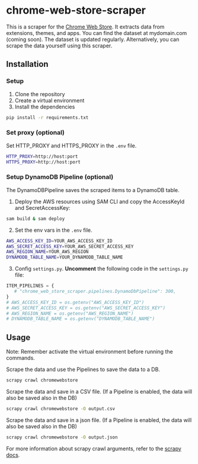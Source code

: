 # chrome-web-store-scraper

This is a scraper for the [Chrome Web Store](https://chromewebstore.google.com/). It extracts data from extensions, themes, and apps.  You can find the dataset at mydomain.com (coming soon). The dataset is updated regularly. Alternatively, you can scrape the data yourself using this scraper.

## Installation

### Setup

1. Clone the repository
2. Create a virtual environment
3. Install the dependencies
```bash
pip install -r requirements.txt
```


### Set proxy (optional)
Set HTTP_PROXY and HTTPS_PROXY in the `.env` file.
```bash
HTTP_PROXY=http://host:port
HTTPS_PROXY=http://host:port
```

### Setup DynamoDB Pipeline (optional)
The DynamoDBPipeline saves the scraped items to a DynamoDB table.

1. Deploy the AWS resources using SAM CLI and copy the AccessKeyId and SecretAccessKey:
```bash
sam build & sam deploy
```
2. Set the env vars in the `.env` file.
```bash
AWS_ACCESS_KEY_ID=YOUR_AWS_ACCESS_KEY_ID
AWS_SECRET_ACCESS_KEY=YOUR_AWS_SECRET_ACCESS_KEY
AWS_REGION_NAME=YOUR_AWS_REGION
DYNAMODB_TABLE_NAME=YOUR_DYNAMODB_TABLE_NAME
```
3. Config `settings.py`. **Uncomment** the following code in the `settings.py` file:
```python
ITEM_PIPELINES = {
   # "chrome_web_store_scraper.pipelines.DynamoDbPipeline": 300,
}
# AWS_ACCESS_KEY_ID = os.getenv("AWS_ACCESS_KEY_ID")
# AWS_SECRET_ACCESS_KEY = os.getenv("AWS_SECRET_ACCESS_KEY")
# AWS_REGION_NAME = os.getenv("AWS_REGION_NAME")
# DYNAMODB_TABLE_NAME = os.getenv("DYNAMODB_TABLE_NAME")
```

## Usage
Note: Remember activate the virtual environment before running the commands.

Scrape the data and use the Pipelines to save the data to a DB.
```bash
scrapy crawl chromewebstore
```

Scrape the data and save in a CSV file. (If a Pipeline is enabled, the data will also be saved also in the DB)
```bash
scrapy crawl chromewebstore -O output.csv
```

Scrape the data and save in a json file. (If a Pipeline is enabled, the data will also be saved also in the DB)
```bash
scrapy crawl chromewebstore -O output.json
```

For more information about scrapy crawl arguments, refer to the [scrapy docs](https://docs.scrapy.org/en/latest/topics/commands.html#std-command-crawl).
